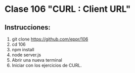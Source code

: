 # Clase 106 "CURL : Client URL"

## Instrucciones:

1. git clone https://github.com/eppr/106
2. cd 106
3. npm install
4. node server.js
5. Abrir una nueva terminal
6. Iniciar con los ejercicios de CURL.

